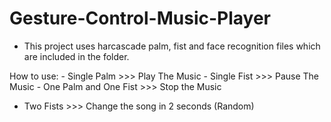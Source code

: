 # Gesture-Control-Music-Player

- This project uses harcascade palm, fist and face recognition files which are included in the folder.

How to use:
	-  Single Palm >>> Play The Music
	-  Single Fist >>> Pause The Music
 	- One Palm and One Fist >>> Stop the Music
  - Two Fists >>> Change the song in 2 seconds (Random)

